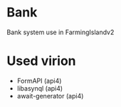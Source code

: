 # Bank
Bank system use in FarmingIslandv2
# Used virion
* FormAPI (api4)
* libasynql (api4)
* await-generator (api4)

